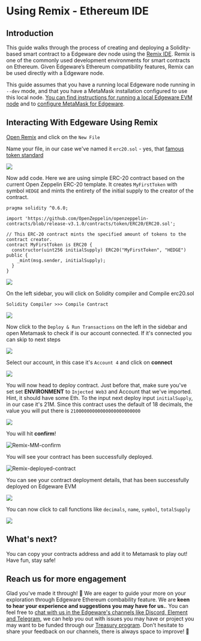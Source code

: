 # Using Remix - Ethereum IDE

## Introduction <a id="introduction"></a>

This guide walks through the process of creating and deploying a Solidity-based smart contract to a Edgeware dev node using the [Remix IDE](https://remix.ethereum.org/). Remix is one of the commonly used development environments for smart contracts on Ethereum. Given Edgeware’s Ethereum compatibility features, Remix can be used directly with a Edgeware node.

This guide assumes that you have a running local Edgeware node running in `--dev` mode, and that you have a MetaMask installation configured to use this local node. [You can find instructions for running a local Edgeware EVM node](https://docs.edgewa.re/contribute-and-engage/develop/edgeware-smart-contracts/deploy-an-evm-contract/setting-up-a-edgeware-evm-node) and to [configure MetaMask for Edgeware](https://docs.edgewa.re/contribute-and-engage/develop/edgeware-smart-contracts/deploy-an-evm-contract/using-metamask).

## Interacting With Edgeware Using Remix <a id="interacting-with-edgeware-using-remix"></a>

[Open Remix](https://remix.ethereum.org/) and click on the `New File`

Name your file, in our case we've named it `erc20.sol` - yes, that [famous token standard](https://eips.ethereum.org/EIPS/eip-20)

![](https://contracts.edgewa.re/4/assets/remix-name-file.png)

Now add code. Here we are using simple ERC-20 contract based on the current Open Zeppelin ERC-20 template. It creates `MyFirstToken` with symbol `HEDGE` and mints the entirety of the initial supply to the creator of the contract.

```text
pragma solidity ^0.6.0;

import 'https://github.com/OpenZeppelin/openzeppelin-contracts/blob/release-v3.1.0/contracts/token/ERC20/ERC20.sol';

// This ERC-20 contract mints the specified amount of tokens to the contract creator.
contract MyFirstToken is ERC20 {
  constructor(uint256 initialSupply) ERC20("MyFirstToken", "HEDGE") public {
    _mint(msg.sender, initialSupply);
  }
}
```

![](https://contracts.edgewa.re/4/assets/remix-add-code.png)

On the left sidebar, you will click on Solidity compiler and Compile erc20.sol

```text
Solidity Compiler >>> Compile Contract
```

![](https://contracts.edgewa.re/4/assets/remix-compile-contract.png)

Now click to the `Deploy & Run Transactions` on the left in the sidebar and open Metamask to check if is our account connected. If it's connected you can skip to next steps

![](https://contracts.edgewa.re/4/assets/remix-open-mm.png)

Select our account, in this case it's `Account 4` and click on **connect**

![](https://contracts.edgewa.re/4/assets/remix-connect-mm.png)

You will now head to deploy contract. Just before that, make sure you've set set **ENVIRONMENT** to `Injected Web3` and Account that we've imported. Hint, it should have some Eth. To the input next deploy input `initialSupply`, in our case it's 21M. Since this contract uses the default of 18 decimals, the value you will put there is `21000000000000000000000000`

![](https://contracts.edgewa.re/4/assets/remix-click-deploy.png)

You will hit **confirm**!

![Remix-MM-confirm](https://contracts.edgewa.re/4/assets/remix-mm-confirm.png)

You will see your contract has been successfully deployed.

![Remix-deployed-contract](https://contracts.edgewa.re/4/assets/remix-deployed-contract.png)

You can see your contract deployment details, that has been successfully deployed on Edgeware EVM

![](https://contracts.edgewa.re/4/assets/remix-contract-deployment.png)

You can now click to call functions like `decimals`, `name`, `symbol`, `totalSupply`

![](https://contracts.edgewa.re/4/assets/remix-call-functions.png)

## What's next? <a id="what39s-next"></a>

You can copy your contracts address and add it to Metamask to play out! Have fun, stay safe!

## Reach us for more engagement <a id="reach-us-for-more-engagement"></a>

Glad you've made it through! 🥰 We are eager to guide your more on your exploration through Edgeware Ethereum combability feature. We are **keen to hear your experience and suggestions you may have for us.**. You can feel free to [chat with us in the Edgeware's channels like Discord, Element and Telegram](https://linktr.ee/edg_developers), we can help you out with issues you may have or project you may want to be funded through our [Treasury program](https://docs.edgewa.re/edgeware-runtime/treasury). Don't hesitate to share your feedback on our channels, there is always space to improve! 🙌

